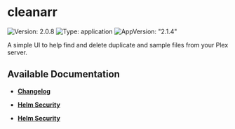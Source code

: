 # cleanarr

![Version: 2.0.8](https://img.shields.io/badge/Version-2.0.8-informational?style=flat-square) ![Type: application](https://img.shields.io/badge/Type-application-informational?style=flat-square) ![AppVersion: "2.1.4"](https://img.shields.io/badge/AppVersion-"2.1.4"-informational?style=flat-square)

A simple UI to help find and delete duplicate and sample files from your Plex server.

## Available Documentation

- [**Changelog**](CHANGELOG)

- [**Helm Security**](container-security)

- [**Helm Security**](helm-security)

